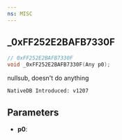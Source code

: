 ```yaml
---
ns: MISC
---
```

## _0xFF252E2BAFB7330F

```c
// 0xFF252E2BAFB7330F
void _0xFF252E2BAFB7330F(Any p0);
```

nullsub, doesn't do anything

```
NativeDB Introduced: v1207
```

## Parameters
* **p0**:
